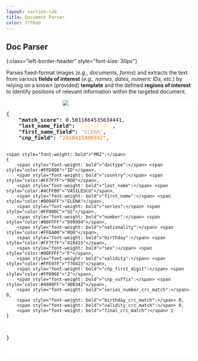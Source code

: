 ```yaml
---
layout: section-tab
title: Document Parser
color: fff6eb
---
```


## Doc Parser
{:class="left-border-header" style="font-size: 30px"}

Parses fixed-format images (*e.g., documents, forms*) and extracts the text from various **fields of interest** (*e.g., names, dates, numeric IDs, etc.*) by relying on a known (provided) **template** and the defined **regions of interest** to identify positions of relevant information within the targeted document.


<div style="background-color: #fff; text-align: center; overflow:auto;">
<img src="{{ '/assets/img/index_sections/template_parser/romanian_id_card_model.png' | relative_url }}" style="display: inline-block; pointer-events: none; user-select: none; min-width: 200px; max-width:60%;">
<pre style="display: inline-block; vertical-align: middle; background-color: transparent; border: none; text-align: left;">
{
    <span style="font-weight: bold">"match_score":</span> 0.5011664535634441,
    <span style="font-weight: bold">"last_name_field":</span> <span style="color:#FFE97F">"VASILESCU"</span>,
    <span style="font-weight: bold">"first_name_field":</span> <span style="color:#FF7F7F">"ELENA"</span>,
    <span style="font-weight: bold">"cnp_field":</span> <span style="color:#FF6A00">"2410415400342"</span>,
    
    <span style="font-weight: bold">"MRZ":</span> 
    {
        <span style="font-weight: bold">"doctype":</span> <span style="color:#FFD800">"ID"</span>,
        <span style="font-weight: bold">"country":</span> <span style="color:#FF7F7F">"ROU"</span>,
        <span style="font-weight: bold">"last_name":</span> <span style="color:#4CFF00">"VASILESCU"</span>,
        <span style="font-weight: bold">"first_name":</span> <span style="color:#0094FF">"ELENA"</span>,
        <span style="font-weight: bold">"series":</span> <span style="color:#FF00DC">"SS"</span>,
        <span style="font-weight: bold">"number":</span> <span style="color:#00FFFF">"099994"</span>,
        <span style="font-weight: bold">"nationality":</span> <span style="color:#FF6A00">"ROU"</span>,
        <span style="font-weight: bold">"birthday":</span> <span style="color:#FF7F7F">"410415"</span>,
        <span style="font-weight: bold">"sex":</span> <span style="color:#00FFFF">"F"</span>,
        <span style="font-weight: bold">"validity":</span> <span style="color:#FFE97F">"770415"</span>,
        <span style="font-weight: bold">"cnp_first_digit":</span> <span style="color:#FF006E">"2"</span>,
        <span style="font-weight: bold">"cnp_suffix":</span> <span style="color:#4800FF">"400342"</span>,
        <span style="font-weight: bold">"series_number_crc_match":</span> 0,
        <span style="font-weight: bold">"birthday_crc_match":</span> 0,
        <span style="font-weight: bold">"validity_crc_match":</span> 0,
        <span style="font-weight: bold">"final_crc_match":</span> 1
    }
}
</pre>
</div>





